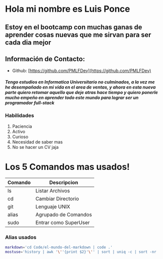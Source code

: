 # Hola mi nombre es **Luis Ponce**
## Estoy en el bootcamp con muchas ganas de **aprender cosas nuevas** que me sirvan para ser cada dia **mejor**

## Información de Contacto:
* Github: [https://github.com/PMLFDev](https://github.com/PMLFDev)

##### Tengo estudios en Informatica Universitario no culminados, a la vez me he desempañado en mi vida en el area de ventas, y ahora en esta nueva parte quiero retomar aquello que deje atras hace tiempo y quiero ponerle mucho empeño en aprender todo este mundo para lograr ser un programador full-stack
### Habilidades
1. Paciencia
2. Activo
3. Curioso
4. Necesidad de saber mas
5. No se hacer un CV jaja

# Los 5 Comandos mas usados!

| Comando | Descripcion          |
|---------|----------------------|
|ls       | Listar Archivos      |
|cd       | Cambiar Directorio   |
|git      | Lenguaje UNIX        |
|alias    | Agrupado de Comandos |
|sudo     | Entrar como SuperUser|

### Alias usados
```bash
markdown='cd Code/el-mundo-del-markdown | code .'
mostuse='history | awk '\''{print $2}'\'' | sort | uniq -c | sort -nr | head -n 10'
```

